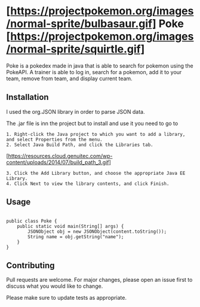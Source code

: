 # [https://projectpokemon.org/images/normal-sprite/bulbasaur.gif] Poke [https://projectpokemon.org/images/normal-sprite/squirtle.gif]

Poke is a pokedex made in java that is able to search for pokemon using the PokeAPI. A trainer is able to log in, search for a pokemon, add it to your team, remove from team, and display current team.

## Installation

I used the org.JSON library in order to parse JSON data.

The .jar file is inn the project but to install and use it you need to go to 

```
1. Right-click the Java project to which you want to add a library, and select Properties from the menu.
2. Select Java Build Path, and click the Libraries tab.
```
[https://resources.cloud.genuitec.com/wp-content/uploads/2014/07/build_path_3.gif]
```
3. Click the Add Library button, and choose the appropriate Java EE Library.
4. Click Next to view the library contents, and click Finish.
```

## Usage

```import org.json.JSONObject;

public class Poke {
    public static void main(String[] args) {
        JSONObject obj = new JSONObject(content.toString());
        String name = obj.getString("name");
    }
}
```

## Contributing
Pull requests are welcome. For major changes, please open an issue first to discuss what you would like to change.

Please make sure to update tests as appropriate.